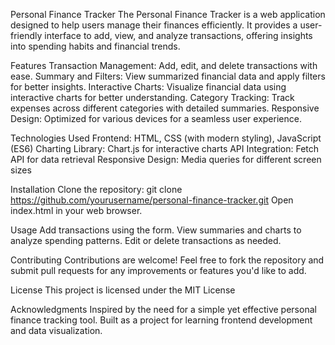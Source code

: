 Personal Finance Tracker
The Personal Finance Tracker is a web application designed to help users manage their finances efficiently.
It provides a user-friendly interface to add, view, and analyze transactions, offering insights into spending habits and financial trends.

Features
  Transaction Management: Add, edit, and delete transactions with ease.
  Summary and Filters: View summarized financial data and apply filters for better insights.
  Interactive Charts: Visualize financial data using interactive charts for better understanding.
  Category Tracking: Track expenses across different categories with detailed summaries.
  Responsive Design: Optimized for various devices for a seamless user experience.
  
Technologies Used
  Frontend: HTML, CSS (with modern styling), JavaScript (ES6)
  Charting Library: Chart.js for interactive charts
  API Integration: Fetch API for data retrieval
  Responsive Design: Media queries for different screen sizes

Installation
  Clone the repository: git clone https://github.com/yourusername/personal-finance-tracker.git
  Open index.html in your web browser.

Usage
  Add transactions using the form.
  View summaries and charts to analyze spending patterns.
  Edit or delete transactions as needed.

Contributing
  Contributions are welcome! Feel free to fork the repository and submit pull requests for any improvements or features you'd like to add.

License
  This project is licensed under the MIT License

Acknowledgments
  Inspired by the need for a simple yet effective personal finance tracking tool.
  Built as a project for learning frontend development and data visualization.
